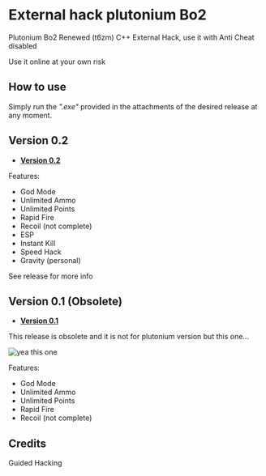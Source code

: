 # External hack plutonium Bo2
Plutonium Bo2 Renewed (t6zm) C++ External Hack, use it with Anti Cheat disabled

Use it online at your own risk



## How to use
Simply run the _".exe"_ provided in the attachments of the desired release at any moment. 

## Version 0.2

 - [**Version 0.2**](https://github.com/marcoigorr/ExternalTrainer_t6zm/releases/tag/v0.2)
 
 Features:
  - God Mode
  - Unlimited Ammo
  - Unlimited Points
  - Rapid Fire
  - Recoil (not complete)
  - ESP
  - Instant Kill
  - Speed Hack
  - Gravity (personal)
 
 See release for more info

## Version 0.1 (Obsolete)
- [**Version 0.1**](https://github.com/marcoigorr/ExternalTrainer_t6zm/releases/tag/v0.1)

This release is obsolete and it is not for plutonium version but this one...

![yea this one](https://user-images.githubusercontent.com/87567996/171937257-d7d04ebf-f2be-4edb-afd9-0d6ea62b3859.png)

  Features:
  - God Mode
  - Unlimited Ammo
  - Unlimited Points
  - Rapid Fire
  - Recoil (not complete)

## Credits
Guided Hacking
